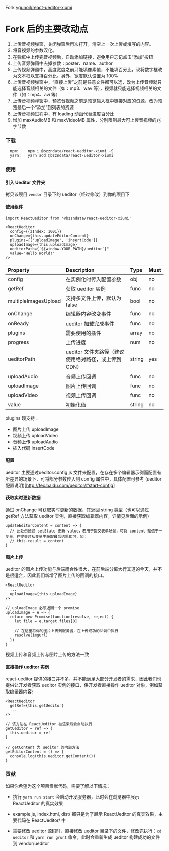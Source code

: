 Fork [ygunoil/react-ueditor-xiumi](https://gitee.com/ygunoil/react-ueditor-xiumi/)

# Fork 后的主要改动点
1. 上传音视频弹窗，关闭弹窗后再次打开，清空上一次上传或填写的内容。
2. 将音视频的参数汉化。
3. 在弹框中上传完音视频后，自动添加链接，避免用户忘记点击“添加”按钮
4. 上传音频弹窗中去掉参数：poster、name、author
5. 上传视频弹窗中，高度宽度之前只能填像素值，不能填百分比，现将数字框改为文本框以支持百分比。另外，宽度默认设置为 100%
6. 上传音视频弹窗中，“直接上传”之前是任意文件都可以选，改为上传音频就只能选择音频相关的文件（如：mp3、wav 等），视频就只能选择视频相关的文件（如：mp4、avi 等）
7. 上传音视频弹窗中，预览音视频之前是预览输入框中链接对应的资源，改为预览最后一个“添加”到列表的资源
8. 上传音视频过程中，有 loading 动画代替进度百分比
9. 增加 maxAudioMB 和 maxVideoMB 属性，分别限制最大可上传音视频的兆字节数

### 下载
```
  npm:    npm i @bzzndata/react-ueditor-xiumi -S
  yarn:   yarn add @bzzndata/react-ueditor-xiumi
```

### 使用
#### 引入 Ueditor 文件夹

拷贝该项目 `vendor` 目录下的 ueditor（经过修改）到你的项目下

#### 使用组件
```
import ReactUeditor from '@bzzndata/react-ueditor-xiumi'

<ReactUeditor
  config={{zIndex: 1001}}
  onChange={this.updateEditorContent}
  plugins={['uploadImage', 'insertCode']}
  uploadImage={this.uploadImage}
  ueditorPath={`${window.YOUR_PATH}/ueditor`}"
  value="Hello World!"
/>
```

Property             | Description                                  | Type   | Must
:------------------- | :------------------------------------------- | :----- | :------
config               | 在实例化时传入配置参数                           | obj   | no
getRef               | 获取 ueditor 实例                             | func  | no
multipleImagesUpload | 支持多文件上传，默认为 false                     | bool  | no
onChange             | 编辑器内容改变事件                               | func  | no
onReady              | ueditor 加载完成事件                            | func  | no
plugins              | 需要使用的插件                                  | array | no
progress             | 上传进度                                       | num   | no
ueditorPath          | ueditor 文件夹路径（建议使用绝对路径，或上传到 CDN）| string | yes
uploadAudio          | 音频上传回调                                    | func  | no
uploadImage          | 图片上传回调                                    | func  | no
uploadVideo          | 视频上传回调                                    | func  | no
value                | 初始化值                                       | string | no

plugins 现支持：
- 图片上传 uploadImage
- 视频上传 uploadVideo
- 音频上传 uploadAudio
- 插入代码 insertCode

#### 配置
ueditor 主要通过ueditor.config.js 文件来配置，在存在多个编辑器示例而配置有所差异的场景下，可将部分参数传入到 config 属性中，具体配置可参考 (ueditor 配置说明)[http://fex.baidu.com/ueditor/#start-config]


#### 获取实时更新数据
通过 onChange 可获取实时更新的数据，其返回 string 类型（也可以通过 getRef 方法获取 ueditor 实例，直接获取编辑器内容，详情见后面的示例）

```
updateEditorContent = content => {
  // 此处勿通过 setState 更新 value，若用于提交表单场景，可将 content 赋值于一变量，在提交时从变量中获取最后结果即可，如：
  // this.result = content
}
```

#### 图片上传
ueditor 的图片上传功能与后端耦合性很大，在前后端分离大行其道的今天，并不是很适合，因此我们新增了图片上传的回调的接口。

```
<ReactUeditor
  ...
  uploadImage={this.uploadImage}
/>

// uploadImage 必须返回一个 promise
uploadImage = e => {
  return new Promise(function(resolve, reject) {
    let file = e.target.files[0]

    // 在这里将你的图片上传到服务器，在上传成功的回调中执行
    resolve(imgUrl)
  })
}
```
视频上传和音频上传与图片上传的方法一致

#### 直接操作 ueditor 实例
react-ueditor 提供的接口并不多，并不能满足大部分开发者的需求，因此我们也提供让开发者获取 ueditor 实例的接口，供开发者直接操作 ueditor 对象，例如获取编辑器内容:

```
<ReactUeditor
  getRef={this.getUeditor}
  ...
/>

// 该方法在 ReactUeditor 被渲染后会自动执行
getUeditor = ref => {
  this.ueditor = ref
}

// getContent 为 ueditor 的内部方法
getEditorContent = () => {
  console.log(this.ueditor.getContent())
}
```

### 贡献
如果你希望为这个项目贡献代码，需要了解以下情况：

- 执行 `yarn run start` 会启动开发服务器，此时会在浏览器中展示 ReactUeditor 的真实效果

- example.js, index.html, dist/ 都只是为了展示 ReactUeditor 的真实效果，主要代码在 ReactUeditor/ 中

- 需要修改 ueditor 源码时，直接修改 ueditor 目录下的文件，修改完执行：`cd ueditor` 和 `yarn run grunt` 命令，此时会重新生成 ueditor 构建成功的文件到 vendor/ueditor
